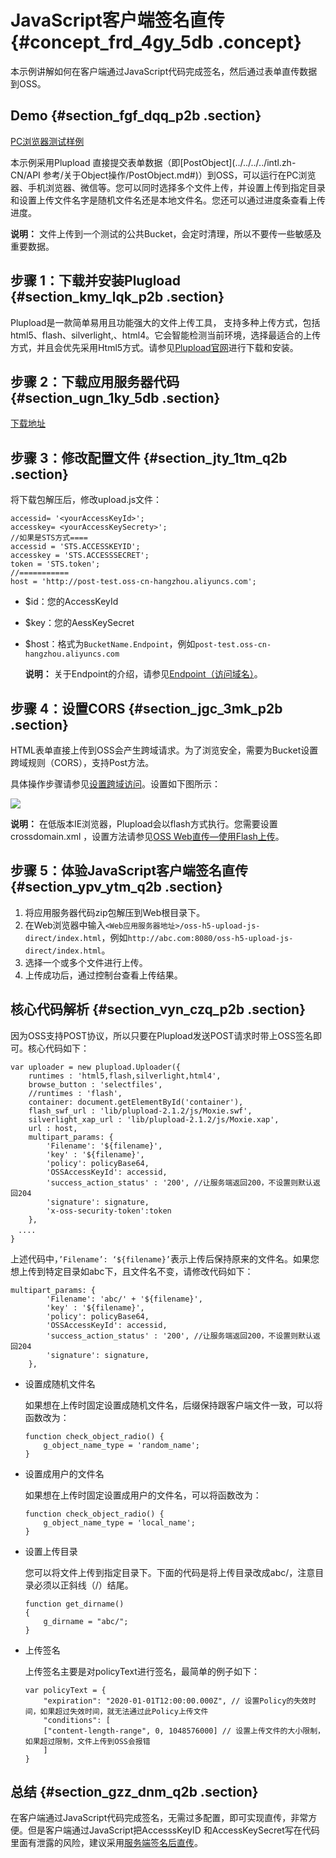 # JavaScript客户端签名直传 {#concept_frd_4gy_5db .concept}

本示例讲解如何在客户端通过JavaScript代码完成签名，然后通过表单直传数据到OSS。

## Demo {#section_fgf_dqq_p2b .section}

[PC浏览器测试样例](http://oss-demo.aliyuncs.com/oss-h5-upload-js-direct/index.html)

本示例采用Plupload 直接提交表单数据（即[PostObject](../../../../intl.zh-CN/API 参考/关于Object操作/PostObject.md#)）到OSS，可以运行在PC浏览器、手机浏览器、微信等。您可以同时选择多个文件上传，并设置上传到指定目录和设置上传文件名字是随机文件名还是本地文件名。您还可以通过进度条查看上传进度。

**说明：** 文件上传到一个测试的公共Bucket，会定时清理，所以不要传一些敏感及重要数据。

## 步骤 1：下载并安装Plugload {#section_kmy_lqk_p2b .section}

Plupload是一款简单易用且功能强大的文件上传工具， 支持多种上传方式，包括html5、flash、silverlight,、html4。它会智能检测当前环境，选择最适合的上传方式，并且会优先采用Html5方式。请参见[Plupload官网](https://www.plupload.com/)进行下载和安装。

## 步骤 2：下载应用服务器代码 {#section_ugn_1ky_5db .section}

[下载地址](https://docs-aliyun.cn-hangzhou.oss.aliyun-inc.com/internal/oss/0.0.4/assets/sample/oss-h5-upload-js-direct.zip)

## 步骤 3：修改配置文件 {#section_jty_1tm_q2b .section}

将下载包解压后，修改upload.js文件：

```
accessid= '<yourAccessKeyId>';
accesskey= <yourAccessKeySecrety>';
//如果是STS方式====
accessid = 'STS.ACCESSKEYID';
accesskey = 'STS.ACCESSSECRET';
token = 'STS.token';
//===========
host = 'http://post-test.oss-cn-hangzhou.aliyuncs.com';
```

-   $id：您的AccessKeyId
-   $key：您的AessKeySecret
-   $host：格式为`BucketName.Endpoint`，例如`post-test.oss-cn-hangzhou.aliyuncs.com`

    **说明：** 关于Endpoint的介绍，请参见[Endpoint（访问域名）](../../../../intl.zh-CN/开发指南/基本概念介绍.md#section_s3j_nmt_tdb)。


## 步骤 4：设置CORS {#section_jgc_3mk_p2b .section}

HTML表单直接上传到OSS会产生跨域请求。为了浏览安全，需要为Bucket设置跨域规则（CORS），支持Post方法。

具体操作步骤请参见[设置跨域访问](../../../../intl.zh-CN/控制台用户指南/管理存储空间/设置跨域访问.md#)。设置如下图所示：

![](http://static-aliyun-doc.oss-cn-hangzhou.aliyuncs.com/assets/img/4404/15350416397868_zh-CN.png)

**说明：** 在低版本IE浏览器，Plupload会以flash方式执行。您需要设置crossdomain.xml ，设置方法请参见[OSS Web直传—使用Flash上传](https://yq.aliyun.com/articles/3198)。

## 步骤 5：体验JavaScript客户端签名直传 {#section_ypv_ytm_q2b .section}

1.  将应用服务器代码zip包解压到Web根目录下。
2.  在Web浏览器中输入`<Web应用服务器地址>/oss-h5-upload-js-direct/index.html`，例如`http://abc.com:8080/oss-h5-upload-js-direct/index.html`。
3.  选择一个或多个文件进行上传。
4.  上传成功后，通过控制台查看上传结果。

## 核心代码解析 {#section_vyn_czq_p2b .section}

因为OSS支持POST协议，所以只要在Plupload发送POST请求时带上OSS签名即可。核心代码如下：

```
var uploader = new plupload.Uploader({
    runtimes : 'html5,flash,silverlight,html4',
    browse_button : 'selectfiles',
    //runtimes : 'flash',
    container: document.getElementById('container'),
    flash_swf_url : 'lib/plupload-2.1.2/js/Moxie.swf',
    silverlight_xap_url : 'lib/plupload-2.1.2/js/Moxie.xap',
    url : host,
    multipart_params: {
        'Filename': '${filename}',
        'key' : '${filename}',
        'policy': policyBase64,
        'OSSAccessKeyId': accessid,
        'success_action_status' : '200', //让服务端返回200，不设置则默认返回204
        'signature': signature,
        'x-oss-security-token':token
    },
　....
}
```

上述代码中，`’Filename’: ‘${filename}’`表示上传后保持原来的文件名。如果您想上传到特定目录如abc下，且文件名不变，请修改代码如下：

```
multipart_params: {
        'Filename': 'abc/' + '${filename}',
        'key' : '${filename}',
        'policy': policyBase64,
        'OSSAccessKeyId': accessid,
        'success_action_status' : '200', //让服务端返回200，不设置则默认返回204
        'signature': signature,
    },
```

-   设置成随机文件名

    如果想在上传时固定设置成随机文件名，后缀保持跟客户端文件一致，可以将函数改为：

    ```
    function check_object_radio() {
        g_object_name_type = 'random_name';
    }
    ```

-   设置成用户的文件名

    如果想在上传时固定设置成用户的文件名，可以将函数改为：

    ```
    function check_object_radio() {
        g_object_name_type = 'local_name';
    }
    ```

-   设置上传目录

    您可以将文件上传到指定目录下。下面的代码是将上传目录改成abc/，注意目录必须以正斜线（/）结尾。

    ```
    function get_dirname()
    {
        g_dirname = "abc/"; 
    }
    ```

-   上传签名

    上传签名主要是对policyText进行签名，最简单的例子如下：

    ```
    var policyText = {
        "expiration": "2020-01-01T12:00:00.000Z", // 设置Policy的失效时间，如果超过失效时间，就无法通过此Policy上传文件
        "conditions": [
        ["content-length-range", 0, 1048576000] // 设置上传文件的大小限制，如果超过限制，文件上传到OSS会报错
        ]
    }
    ```


## 总结 {#section_gzz_dnm_q2b .section}

在客户端通过JavaScript代码完成签名，无需过多配置，即可实现直传，非常方便。但是客户端通过JavaScript把AccesssKeyID 和AccessKeySecret写在代码里面有泄露的风险，建议采用[服务端签名后直传](intl.zh-CN/最佳实践/Web端直传实践/服务端签名后直传.md#)。

